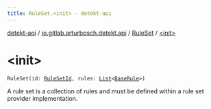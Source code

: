 ```yaml
---
title: RuleSet.<init> - detekt-api
---
```


[detekt-api](../../index.html) / [io.gitlab.arturbosch.detekt.api](../index.html) / [RuleSet](index.html) / [&lt;init&gt;](./-init-.html)

# &lt;init&gt;

`RuleSet(id: `[`RuleSetId`](../-rule-set-id.html)`, rules: `[`List`](https://kotlinlang.org/api/latest/jvm/stdlib/kotlin.collections/-list/index.html)`<`[`BaseRule`](../-base-rule/index.html)`>)`

A rule set is a collection of rules and must be defined within a rule set provider implementation.

